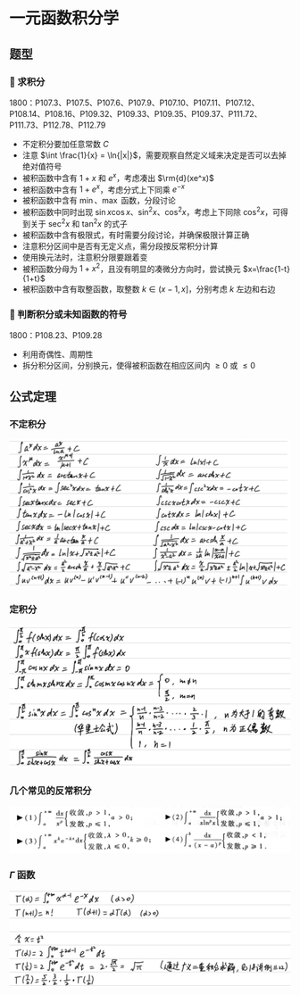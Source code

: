 # 一元函数积分学

## 题型

### 🤔 求积分

1800：P107.3、P107.5、P107.6、P107.9、P107.10、P107.11、P107.12、P108.14、P108.16、P109.32、P109.33、P109.35、P109.37、P111.72、P111.73、P112.78、P112.79

- 不定积分要加任意常数 $C$
- 注意 $\int \frac{1}{x} = \ln{|x|}$，需要观察自然定义域来决定是否可以去掉绝对值符号
- 被积函数中含有 $1+x$ 和 $e^x$，考虑凑出 $\rm{d}(xe^x)$
- 被积函数中含有 $1+e^x$，考虑分式上下同乘 $e^{-x}$
- 被积函数中含有 $\min$、$\max$ 函数，分段讨论
- 被积函数中同时出现 $\sin{x}\cos{x}$、$\sin^2{x}$、$\cos^2{x}$，考虑上下同除 $\cos^2{x}$，可得到关于 $\sec^2{x}$ 和 $\tan^2{x}$ 的式子
- 被积函数中含有极限式，有时需要分段讨论，并确保极限计算正确
- 注意积分区间中是否有无定义点，需分段按反常积分计算
- 使用换元法时，注意积分限要跟着变
- 被积函数分母为 $1+x^2$，且没有明显的凑微分方向时，尝试换元 $x=\frac{1-t}{1+t}$
- 被积函数中含有取整函数，取整数 $k \in (x-1, x]$，分别考虑 $k$ 左边和右边

### 🤔 判断积分或未知函数的符号

1800：P108.23、P109.28

- 利用奇偶性、周期性
- 拆分积分区间，分别换元，使得被积函数在相应区间内 $\ge 0$ 或 $\le 0$

## 公式定理

### 不定积分

![](media/15675624725699.jpg)

### 定积分

![](media/15675625228815.jpg)

### 几个常见的反常积分

![](media/15675627966016.jpg)

### $\Gamma$ 函数

![](media/15675629264766.jpg)

